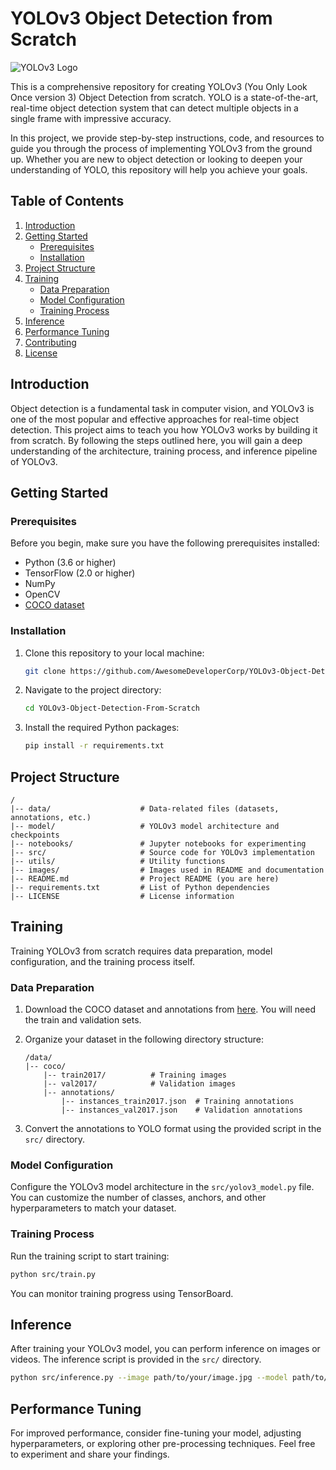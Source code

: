 # YOLOv3 Object Detection from Scratch

![YOLOv3 Logo](https://github.com/AwesomeDeveloperCorp/YOLOv3-Object-Detection-From-Scratch/blob/main/images/yolov3_logo.png)

This is a comprehensive repository for creating YOLOv3 (You Only Look Once version 3) Object Detection from scratch. YOLO is a state-of-the-art, real-time object detection system that can detect multiple objects in a single frame with impressive accuracy.

In this project, we provide step-by-step instructions, code, and resources to guide you through the process of implementing YOLOv3 from the ground up. Whether you are new to object detection or looking to deepen your understanding of YOLO, this repository will help you achieve your goals.

## Table of Contents

1. [Introduction](#introduction)
2. [Getting Started](#getting-started)
   - [Prerequisites](#prerequisites)
   - [Installation](#installation)
3. [Project Structure](#project-structure)
4. [Training](#training)
   - [Data Preparation](#data-preparation)
   - [Model Configuration](#model-configuration)
   - [Training Process](#training-process)
5. [Inference](#inference)
6. [Performance Tuning](#performance-tuning)
7. [Contributing](#contributing)
8. [License](#license)

## Introduction

Object detection is a fundamental task in computer vision, and YOLOv3 is one of the most popular and effective approaches for real-time object detection. This project aims to teach you how YOLOv3 works by building it from scratch. By following the steps outlined here, you will gain a deep understanding of the architecture, training process, and inference pipeline of YOLOv3.

## Getting Started

### Prerequisites

Before you begin, make sure you have the following prerequisites installed:

- Python (3.6 or higher)
- TensorFlow (2.0 or higher)
- NumPy
- OpenCV
- [COCO dataset](https://cocodataset.org/#download)

### Installation

1. Clone this repository to your local machine:

   ```bash
   git clone https://github.com/AwesomeDeveloperCorp/YOLOv3-Object-Detection-From-Scratch.git
   ```

2. Navigate to the project directory:

   ```bash
   cd YOLOv3-Object-Detection-From-Scratch
   ```

3. Install the required Python packages:

   ```bash
   pip install -r requirements.txt
   ```

## Project Structure

```
/
|-- data/                    # Data-related files (datasets, annotations, etc.)
|-- model/                   # YOLOv3 model architecture and checkpoints
|-- notebooks/               # Jupyter notebooks for experimenting
|-- src/                     # Source code for YOLOv3 implementation
|-- utils/                   # Utility functions
|-- images/                  # Images used in README and documentation
|-- README.md                # Project README (you are here)
|-- requirements.txt         # List of Python dependencies
|-- LICENSE                  # License information
```

## Training

Training YOLOv3 from scratch requires data preparation, model configuration, and the training process itself.

### Data Preparation

1. Download the COCO dataset and annotations from [here](https://cocodataset.org/#download). You will need the train and validation sets.

2. Organize your dataset in the following directory structure:

   ```
   /data/
   |-- coco/
       |-- train2017/          # Training images
       |-- val2017/            # Validation images
       |-- annotations/
           |-- instances_train2017.json  # Training annotations
           |-- instances_val2017.json    # Validation annotations
   ```

3. Convert the annotations to YOLO format using the provided script in the `src/` directory.

### Model Configuration

Configure the YOLOv3 model architecture in the `src/yolov3_model.py` file. You can customize the number of classes, anchors, and other hyperparameters to match your dataset.

### Training Process

Run the training script to start training:

```bash
python src/train.py
```

You can monitor training progress using TensorBoard.

## Inference

After training your YOLOv3 model, you can perform inference on images or videos. The inference script is provided in the `src/` directory.

```bash
python src/inference.py --image path/to/your/image.jpg --model path/to/your/model_weights.h5
```

## Performance Tuning

For improved performance, consider fine-tuning your model, adjusting hyperparameters, or exploring other pre-processing techniques. Feel free to experiment and share your findings.
